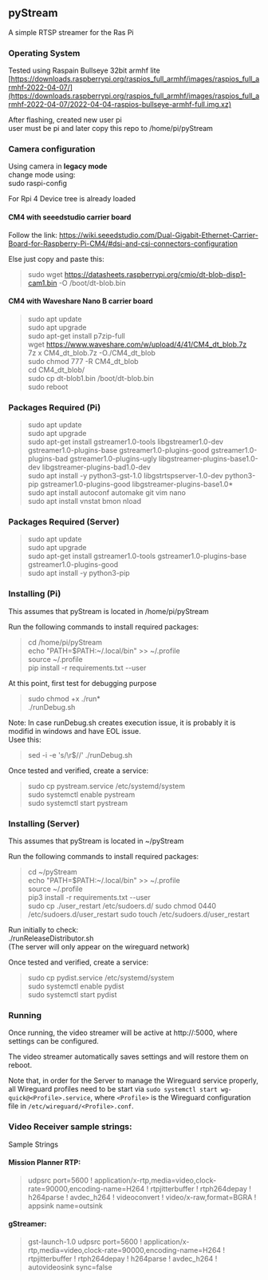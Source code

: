 ## pyStream

A simple RTSP streamer for the Ras Pi  

### Operating System

Tested using Raspain Bullseye 32bit armhf lite  
[https://downloads.raspberrypi.org/raspios_full_armhf/images/raspios_full_armhf-2022-04-07/](https://downloads.raspberrypi.org/raspios_full_armhf/images/raspios_full_armhf-2022-04-07/2022-04-04-raspios-bullseye-armhf-full.img.xz)

After flashing, created new user pi  
user must be pi and later copy this repo to /home/pi/pyStream  

### Camera configuration
Using camera in **legacy mode**  
change mode using:   
sudo raspi-config   

For Rpi 4 Device tree is already loaded  

#### CM4 with seeedstudio carrier board    
Follow the link: https://wiki.seeedstudio.com/Dual-Gigabit-Ethernet-Carrier-Board-for-Raspberry-Pi-CM4/#dsi-and-csi-connectors-configuration  

Else just copy and paste this:  
> sudo wget https://datasheets.raspberrypi.org/cmio/dt-blob-disp1-cam1.bin -O /boot/dt-blob.bin  

#### CM4 with Waveshare Nano B carrier board  
> sudo apt update  
> sudo apt upgrade  
> sudo apt-get install p7zip-full  
> wget https://www.waveshare.com/w/upload/4/41/CM4_dt_blob.7z  
> 7z x CM4_dt_blob.7z -O./CM4_dt_blob  
> sudo chmod 777 -R CM4_dt_blob  
> cd CM4_dt_blob/  
> sudo cp dt-blob1.bin /boot/dt-blob.bin   
> sudo reboot  

### Packages Required (Pi)
> sudo apt update  
> sudo apt upgrade  
> sudo apt-get install gstreamer1.0-tools libgstreamer1.0-dev gstreamer1.0-plugins-base gstreamer1.0-plugins-good gstreamer1.0-plugins-bad gstreamer1.0-plugins-ugly libgstreamer-plugins-base1.0-dev libgstreamer-plugins-bad1.0-dev  
> sudo apt install -y python3-gst-1.0 libgstrtspserver-1.0-dev python3-pip gstreamer1.0-plugins-good libgstreamer-plugins-base1.0*  
> sudo apt install autoconf automake git vim nano  
> sudo apt install vnstat bmon nload  

### Packages Required (Server)  
> sudo apt update  
> sudo apt upgrade  
> sudo apt-get install gstreamer1.0-tools gstreamer1.0-plugins-base gstreamer1.0-plugins-good  
> sudo apt install -y python3-pip  

### Installing (Pi)
This assumes that pyStream is located in /home/pi/pyStream  

Run the following commands to install required packages:  
> cd /home/pi/pyStream  
> echo "PATH=\$PATH:~/.local/bin" >> ~/.profile  
> source ~/.profile  
> pip install -r requirements.txt --user  

At this point, first test for debugging purpose
> sudo chmod +x ./run*  
> ./runDebug.sh    

Note: In case runDebug.sh creates execution issue, it is probably it is modifid in windows and have EOL issue.   
Usee this:   
> sed -i -e 's/\r$//' ./runDebug.sh  

Once tested and verified, create a service:  
> sudo cp pystream.service /etc/systemd/system  
> sudo systemctl enable pystream  
> sudo systemctl start pystream  

### Installing (Server)  
This assumes that pyStream is located in ~/pyStream  

Run the following commands to install required packages:  

> cd \~/pyStream   
> echo "PATH=\$PATH:\~/.local/bin" >> \~/.profile   
> source \~/.profile   
> pip3 install -r requirements.txt --user   
> sudo cp ./user_restart /etc/sudoers.d/
> sudo chmod 0440 /etc/sudoers.d/user_restart
> sudo touch /etc/sudoers.d/user_restart

Run initially to check:  
./runReleaseDistributor.sh  
(The server will only appear on the wireguard network)  

Once tested and verified, create a service:  
> sudo cp pydist.service /etc/systemd/system  
> sudo systemctl enable pydist  
> sudo systemctl start pydist  
  
### Running  

Once running, the video streamer will be active at http://<CM4 IP or Wireguard server IP>:5000, where settings can be configured.  
 
The video streamer automatically saves settings and will restore them on reboot.

Note that, in order for the Server to manage the Wireguard service properly, all Wireguard profiles need to be start via ``sudo systemctl start wg-quick@<Profile>.service``, where ``<Profile>`` is the Wireguard configuration file in ``/etc/wireguard/<Profile>.conf``.

### Video Receiver sample strings:  
Sample Strings    

#### Mission Planner RTP:
> udpsrc port=5600 ! application/x-rtp,media=video,clock-rate=90000,encoding-name=H264 ! rtpjitterbuffer ! rtph264depay ! h264parse ! avdec_h264 ! videoconvert ! video/x-raw,format=BGRA ! appsink name=outsink

#### gStreamer:
> gst-launch-1.0 udpsrc port=5600 ! application/x-rtp,media=video,clock-rate=90000,encoding-name=H264 ! rtpjitterbuffer ! rtph264depay ! h264parse ! avdec_h264 ! autovideosink sync=false


